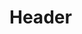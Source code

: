 <!-- TITLE: XML API -->
<!-- SUBTITLE: Данное API позволяет реализовать страницу управления услугами подписки в Личном кабинете провайдера/реселлера, а также добавить услуги Velvica в список уже имеющихся у провайдера услуг.
Обращаем внимание, что как с технической, так и с маркетинговой точки зрения схема интеграции через API является более сложной и ресурсоемкой, чем интеграция через IFRAME. Если есть возможность, лучше воспользоваться схемой с IFRAME, описанной в другом документе. -->

# Header